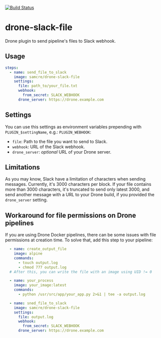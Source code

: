 [![Build Status](https://cloud.drone.io/api/badges/samcre/drone-slack-file/status.svg?ref=refs/heads/master)](https://cloud.drone.io/samcre/drone-slack-file)

# drone-slack-file

Drone plugin to send pipeline's files to Slack webhook.

## Usage

```yaml
steps:
  - name: send_file_to_slack
    image: samcre/drone-slack-file
    settings:
      file: path_to/your_file.txt
      webhook:
        from_secret: SLACK_WEBHOOK
      drone_server: https://drone.example.com
```

## Settings

You can use this settings as environment variables prepending with `PLUGIN_$settingName`, e.g.: `PLUGIN_WEBHOOK`:

* `file`: Path to the file you want to send to Slack.
* `webhook`: URL of the Slack webhook.
* `drone_server`: _optional_ URL of your Drone server.

## Limitations

As you may know, Slack have a limitation of characters when sending messages. Currently, it's 3000 characters per block. If your file contains more than 3000 characters, it's truncated to send only latest 3000, and send another message with a URL to your Drone build, if you provided the `drone_server` setting.

## Workaround for file permissions on Drone pipelines

If you are using Drone Docker pipelines, there can be some issues with file permissions at creation time. To solve that, add this step to your pipeline:

```yaml
  - name: create_output_file
    image: alpine
    commands:
      - touch output.log
      - chmod 777 output.log
  # After this, you can write the file with an image using UID != 0

  - name: your_process
    image: your_image:latest
    commands:
      - python /usr/src/app/your_app.py 2>&1 | tee -a output.log

  - name: sned_file_to_slack
    image: samcre/drone-slack-file
    settings:
      file: output.log
      webhook:
        from_secret: SLACK_WEBHOOK
      drone_server: https://drone.example.com
```
